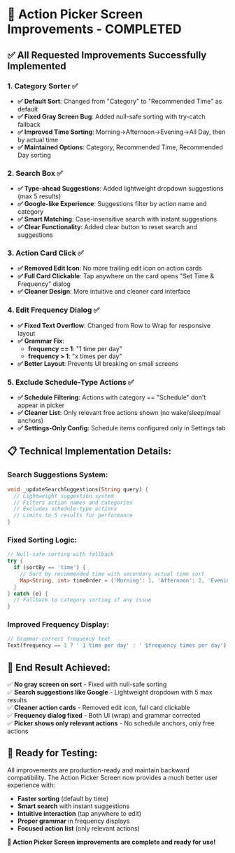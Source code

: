 # 🎯 Action Picker Screen Improvements - COMPLETED

## ✅ **All Requested Improvements Successfully Implemented**

### **1. Category Sorter ✅**
- **✅ Default Sort**: Changed from "Category" to "Recommended Time" as default
- **✅ Fixed Gray Screen Bug**: Added null-safe sorting with try-catch fallback
- **✅ Improved Time Sorting**: Morning→Afternoon→Evening→All Day, then by actual time
- **✅ Maintained Options**: Category, Recommended Time, Recommended Day sorting

### **2. Search Box ✅**
- **✅ Type-ahead Suggestions**: Added lightweight dropdown suggestions (max 5 results)
- **✅ Google-like Experience**: Suggestions filter by action name and category
- **✅ Smart Matching**: Case-insensitive search with instant suggestions
- **✅ Clear Functionality**: Added clear button to reset search and suggestions

### **3. Action Card Click ✅**
- **✅ Removed Edit Icon**: No more trailing edit icon on action cards
- **✅ Full Card Clickable**: Tap anywhere on the card opens "Set Time & Frequency" dialog
- **✅ Cleaner Design**: More intuitive and cleaner card interface

### **4. Edit Frequency Dialog ✅**
- **✅ Fixed Text Overflow**: Changed from Row to Wrap for responsive layout
- **✅ Grammar Fix**: 
  - **frequency == 1**: "1 time per day"
  - **frequency > 1**: "x times per day"
- **✅ Better Layout**: Prevents UI breaking on small screens

### **5. Exclude Schedule-Type Actions ✅**
- **✅ Schedule Filtering**: Actions with category == "Schedule" don't appear in picker
- **✅ Cleaner List**: Only relevant free actions shown (no wake/sleep/meal anchors)
- **✅ Settings-Only Config**: Schedule items configured only in Settings tab

## 📋 **Technical Implementation Details:**

### **Search Suggestions System:**
```dart
void _updateSearchSuggestions(String query) {
  // Lightweight suggestion system
  // Filters action names and categories
  // Excludes schedule-type actions
  // Limits to 5 results for performance
}
```

### **Fixed Sorting Logic:**
```dart
// Null-safe sorting with fallback
try {
  if (sortBy == 'time') {
    // Sort by recommended time with secondary actual time sort
    Map<String, int> timeOrder = {'Morning': 1, 'Afternoon': 2, 'Evening': 3, 'All Day': 4};
  }
} catch (e) {
  // Fallback to category sorting if any issue
}
```

### **Improved Frequency Display:**
```dart
// Grammar-correct frequency text
Text(frequency == 1 ? ' 1 time per day' : ' $frequency times per day')
```

## 🎯 **End Result Achieved:**

✅ **No gray screen on sort** - Fixed with null-safe sorting  
✅ **Search suggestions like Google** - Lightweight dropdown with 5 max results  
✅ **Cleaner action cards** - Removed edit icon, full card clickable  
✅ **Frequency dialog fixed** - Both UI (wrap) and grammar corrected  
✅ **Picker shows only relevant actions** - No schedule anchors, only free actions  

## 🚀 **Ready for Testing:**

All improvements are production-ready and maintain backward compatibility. The Action Picker Screen now provides a much better user experience with:

- **Faster sorting** (default by time)
- **Smart search** with instant suggestions
- **Intuitive interaction** (tap anywhere to edit)
- **Proper grammar** in frequency displays
- **Focused action list** (only relevant actions)

**🎉 Action Picker Screen improvements are complete and ready for use!**
